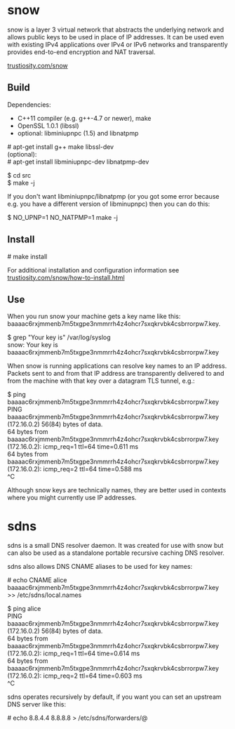 snow
====

snow is a layer 3 virtual network that abstracts the underlying network and allows public keys to be used in place of IP addresses. It can be used even with existing IPv4 applications over IPv4 or IPv6 networks and transparently provides end-to-end encryption and NAT traversal.

<a href=http://trustiosity.com/snow>trustiosity.com/snow</a>

Build
-----

Dependencies:

*	C++11 compiler (e.g. g++-4.7 or newer), make
*	OpenSSL 1.0.1 (libssl)
*	optional: libminiupnpc (1.5) and libnatpmp

\# apt-get install g++ make libssl-dev  
(optional):  
\# apt-get install libminiupnpc-dev libnatpmp-dev

$ cd src  
$ make -j

If you don't want libminiupnpc/libnatpmp (or you got some error because e.g. you have a different version of libminupnpc) then you can do this:

$ NO\_UPNP=1 NO\_NATPMP=1 make -j

Install
-------

\# make install

For additional installation and configuration information see <a href=http://trustiosity.com/snow/how-to-install.html>trustiosity.com/snow/how-to-install.html</a>

Use
---

When you run snow your machine gets a key name like this: baaaac6rxjmmenb7m5txgpe3nmmrrh4z4ohcr7sxqkrvbk4csbrrorpw7.key.

$ grep "Your key is" /var/log/syslog  
snow: Your key is baaaac6rxjmmenb7m5txgpe3nmmrrh4z4ohcr7sxqkrvbk4csbrrorpw7.key

When snow is running applications can resolve key names to an IP address. Packets sent to and from that IP address are transparently delivered to and from the machine with that key over a datagram TLS tunnel, e.g.:

$ ping baaaac6rxjmmenb7m5txgpe3nmmrrh4z4ohcr7sxqkrvbk4csbrrorpw7.key  
PING baaaac6rxjmmenb7m5txgpe3nmmrrh4z4ohcr7sxqkrvbk4csbrrorpw7.key (172.16.0.2) 56(84) bytes of data.  
64 bytes from baaaac6rxjmmenb7m5txgpe3nmmrrh4z4ohcr7sxqkrvbk4csbrrorpw7.key (172.16.0.2): icmp\_req=1 ttl=64 time=0.611 ms  
64 bytes from baaaac6rxjmmenb7m5txgpe3nmmrrh4z4ohcr7sxqkrvbk4csbrrorpw7.key (172.16.0.2): icmp\_req=2 ttl=64 time=0.588 ms  
^C

Although snow keys are technically names, they are better used in contexts where you might currently use IP addresses.

sdns
====

sdns is a small DNS resolver daemon. It was created for use with snow but can also be used as a standalone portable recursive caching DNS resolver. 

sdns also allows DNS CNAME aliases to be used for key names:

\# echo CNAME alice baaaac6rxjmmenb7m5txgpe3nmmrrh4z4ohcr7sxqkrvbk4csbrrorpw7.key >> /etc/sdns/local.names

$ ping alice  
PING baaaac6rxjmmenb7m5txgpe3nmmrrh4z4ohcr7sxqkrvbk4csbrrorpw7.key (172.16.0.2) 56(84) bytes of data.  
64 bytes from baaaac6rxjmmenb7m5txgpe3nmmrrh4z4ohcr7sxqkrvbk4csbrrorpw7.key (172.16.0.2): icmp\_req=1 ttl=64 time=0.614 ms  
64 bytes from baaaac6rxjmmenb7m5txgpe3nmmrrh4z4ohcr7sxqkrvbk4csbrrorpw7.key (172.16.0.2): icmp\_req=2 ttl=64 time=0.603 ms  
^C  

sdns operates recursively by default, if you want you can set an upstream DNS server like this:

\# echo 8.8.4.4 8.8.8.8 > /etc/sdns/forwarders/@



